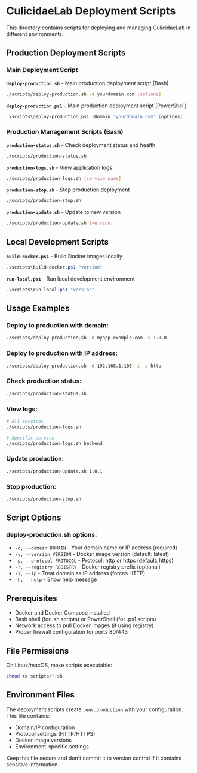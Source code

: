 # CulicidaeLab Deployment Scripts

This directory contains scripts for deploying and managing CulicidaeLab in different environments.

## Production Deployment Scripts

### Main Deployment Script

**`deploy-production.sh`** - Main production deployment script (Bash)
```bash
./scripts/deploy-production.sh -d yourdomain.com [options]
```

**`deploy-production.ps1`** - Main production deployment script (PowerShell)
```powershell
.\scripts\deploy-production.ps1 -Domain "yourdomain.com" [options]
```

### Production Management Scripts (Bash)

**`production-status.sh`** - Check deployment status and health
```bash
./scripts/production-status.sh
```

**`production-logs.sh`** - View application logs
```bash
./scripts/production-logs.sh [service_name]
```

**`production-stop.sh`** - Stop production deployment
```bash
./scripts/production-stop.sh
```

**`production-update.sh`** - Update to new version
```bash
./scripts/production-update.sh [version]
```

## Local Development Scripts

**`build-docker.ps1`** - Build Docker images locally
```powershell
.\scripts\build-docker.ps1 "version"
```

**`run-local.ps1`** - Run local development environment
```powershell
.\scripts\run-local.ps1 "version"
```

## Usage Examples

### Deploy to production with domain:
```bash
./scripts/deploy-production.sh -d myapp.example.com -v 1.0.0
```

### Deploy to production with IP address:
```bash
./scripts/deploy-production.sh -d 192.168.1.100 -i -p http
```

### Check production status:
```bash
./scripts/production-status.sh
```

### View logs:
```bash
# All services
./scripts/production-logs.sh

# Specific service
./scripts/production-logs.sh backend
```

### Update production:
```bash
./scripts/production-update.sh 1.0.1
```

### Stop production:
```bash
./scripts/production-stop.sh
```

## Script Options

### deploy-production.sh options:
- `-d, --domain DOMAIN` - Your domain name or IP address (required)
- `-v, --version VERSION` - Docker image version (default: latest)
- `-p, --protocol PROTOCOL` - Protocol: http or https (default: https)
- `-r, --registry REGISTRY` - Docker registry prefix (optional)
- `-i, --ip` - Treat domain as IP address (forces HTTP)
- `-h, --help` - Show help message

## Prerequisites

- Docker and Docker Compose installed
- Bash shell (for .sh scripts) or PowerShell (for .ps1 scripts)
- Network access to pull Docker images (if using registry)
- Proper firewall configuration for ports 80/443

## File Permissions

On Linux/macOS, make scripts executable:
```bash
chmod +x scripts/*.sh
```

## Environment Files

The deployment scripts create `.env.production` with your configuration. This file contains:
- Domain/IP configuration
- Protocol settings (HTTP/HTTPS)
- Docker image versions
- Environment-specific settings

Keep this file secure and don't commit it to version control if it contains sensitive information.
